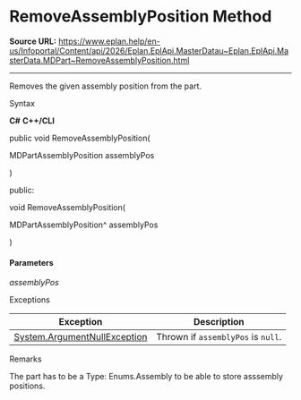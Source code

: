 # RemoveAssemblyPosition Method

**Source URL:** https://www.eplan.help/en-us/Infoportal/Content/api/2026/Eplan.EplApi.MasterDatau~Eplan.EplApi.MasterData.MDPart~RemoveAssemblyPosition.html

---

Removes the given assembly position from the part.

Syntax

**C#**
**C++/CLI**


public void RemoveAssemblyPosition( 

   MDPartAssemblyPosition assemblyPos

)

public:

void RemoveAssemblyPosition( 

   MDPartAssemblyPosition^ assemblyPos

)


#### Parameters

*assemblyPos*

Exceptions

| Exception | Description |
| --- | --- |
| [System.ArgumentNullException](#) | Thrown if `assemblyPos` is `null`. |

Remarks

The part has to be a Type: Enums.Assembly to be able to store asssembly positions.
